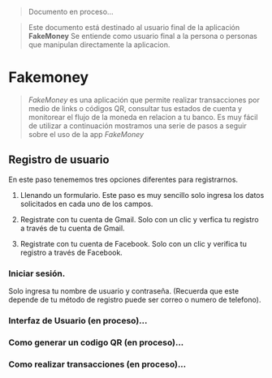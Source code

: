 > Documento en proceso...
 

> Este documento  está  destinado al usuario final de la aplicación **FakeMoney**
> Se entiende como usuario final a la persona o personas que manipulan directamente la  aplicacion.  

# Fakemoney

> _FakeMoney_ es una aplicación que  permite realizar transacciones por medio de links o códigos QR, consultar tus estados de cuenta y monitorear el flujo de la moneda en relacion a tu banco.
> Es muy  fácil  de utilizar  a continuación  mostramos una serie de pasos a seguir sobre el uso de la app _FakeMoney_ 

## Registro de usuario


En este paso tenememos tres opciones diferentes para registrarnos.

	
 1. Llenando un formulario.
    Este paso es muy sencillo solo ingresa los datos solicitados en cada uno de los campos.

 2. Registrate con tu cuenta de Gmail.
    Solo con un clic y verfica tu registro a través  de tu cuenta de Gmail.

 3. Registrate con tu cuenta de Facebook.
    Solo con un clic y verifica tu registro  a través  de Facebook. 


### Iniciar sesión.

Solo ingresa tu nombre de usuario y  contraseña.
(Recuerda que este depende de tu  método de registro puede ser correo o numero de telefono).	

### Interfaz de Usuario (en proceso)...

### Como generar un codigo QR (en proceso)...

### Como realizar transacciones (en proceso)...
